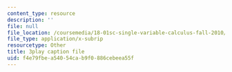 ```yaml
---
content_type: resource
description: ''
file: null
file_location: /coursemedia/18-01sc-single-variable-calculus-fall-2010/f4e79fbea54054cab9f0886cebeea55f_Bk5y6Elcy_Q.vtt
file_type: application/x-subrip
resourcetype: Other
title: 3play caption file
uid: f4e79fbe-a540-54ca-b9f0-886cebeea55f
---
```

